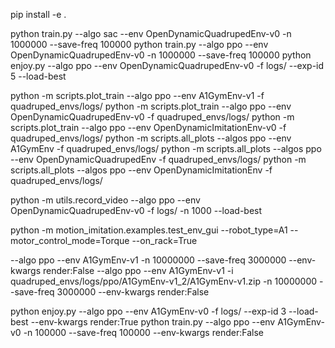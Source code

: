 pip install -e .

python train.py --algo sac --env OpenDynamicQuadrupedEnv-v0 -n 1000000 --save-freq 100000
python train.py --algo ppo --env OpenDynamicQuadrupedEnv-v0 -n 1000000 --save-freq 100000
python enjoy.py --algo ppo --env OpenDynamicQuadrupedEnv-v0 -f logs/ --exp-id 5 --load-best  

python -m scripts.plot_train --algo ppo --env A1GymEnv-v1 -f quadruped_envs/logs/
python -m scripts.plot_train --algo ppo --env OpenDynamicQuadrupedEnv-v0 -f quadruped_envs/logs/
python -m scripts.plot_train --algo ppo --env OpenDynamicImitationEnv-v0 -f quadruped_envs/logs/
python -m scripts.all_plots --algos ppo --env A1GymEnv -f quadruped_envs/logs/
python -m scripts.all_plots --algos ppo --env OpenDynamicQuadrupedEnv -f quadruped_envs/logs/
python -m scripts.all_plots --algos ppo --env OpenDynamicImitationEnv -f quadruped_envs/logs/

python -m utils.record_video --algo ppo --env OpenDynamicQuadrupedEnv-v0 -f logs/ -n 1000 --load-best

python -m motion_imitation.examples.test_env_gui --robot_type=A1 --motor_control_mode=Torque --on_rack=True

--algo ppo --env A1GymEnv-v1 -n 10000000 --save-freq 3000000 --env-kwargs render:False
--algo ppo --env A1GymEnv-v1 -i quadruped_envs/logs/ppo/A1GymEnv-v1_2/A1GymEnv-v1.zip -n 10000000 --save-freq 3000000 --env-kwargs render:False

python enjoy.py --algo ppo --env A1GymEnv-v0 -f logs/ --exp-id 3 --load-best --env-kwargs render:True
python train.py --algo ppo --env A1GymEnv-v0 -n 100000 --save-freq 100000 --env-kwargs render:False